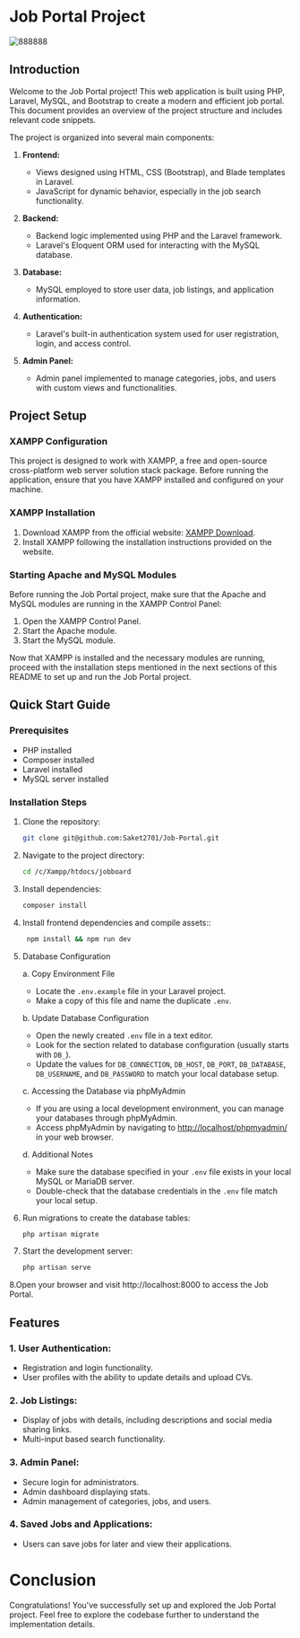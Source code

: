 # Job Portal Project
![888888](https://github.com/Saket2701/Job-Portal/assets/101319476/a1ec3138-ec59-4a31-a3e9-1e63a60dfccb)
## Introduction

Welcome to the Job Portal project! This web application is built using PHP, Laravel, MySQL, and Bootstrap to create a modern and efficient job portal. This document provides an overview of the project structure and includes relevant code snippets.

The project is organized into several main components:

1. **Frontend:**
   - Views designed using HTML, CSS (Bootstrap), and Blade templates in Laravel.
   - JavaScript for dynamic behavior, especially in the job search functionality.

2. **Backend:**
   - Backend logic implemented using PHP and the Laravel framework.
   - Laravel's Eloquent ORM used for interacting with the MySQL database.

3. **Database:**
   - MySQL employed to store user data, job listings, and application information.

4. **Authentication:**
   - Laravel's built-in authentication system used for user registration, login, and access control.

5. **Admin Panel:**
   - Admin panel implemented to manage categories, jobs, and users with custom views and functionalities.

## Project Setup

### XAMPP Configuration

This project is designed to work with XAMPP, a free and open-source cross-platform web server solution stack package. Before running the application, ensure that you have XAMPP installed and configured on your machine.

### XAMPP Installation

1. Download XAMPP from the official website: [XAMPP Download](https://www.apachefriends.org/index.html).
2. Install XAMPP following the installation instructions provided on the website.

### Starting Apache and MySQL Modules

Before running the Job Portal project, make sure that the Apache and MySQL modules are running in the XAMPP Control Panel:

1. Open the XAMPP Control Panel.
2. Start the Apache module.
3. Start the MySQL module.

Now that XAMPP is installed and the necessary modules are running, proceed with the installation steps mentioned in the next sections of this README to set up and run the Job Portal project.
## Quick Start Guide

### Prerequisites

- PHP installed
- Composer installed
- Laravel installed
- MySQL server installed

### Installation Steps

1. Clone the repository:

   ```bash
   git clone git@github.com:Saket2701/Job-Portal.git

2. Navigate to the project directory:
   ```bash
   cd /c/Xampp/htdocs/jobboard

3. Install dependencies:
   ```bash
   composer install

4. Install frontend dependencies and compile assets::
   ```bash
    npm install && npm run dev
   
5. Database Configuration

    a. Copy Environment File
      - Locate the `.env.example` file in your Laravel project.
      - Make a copy of this file and name the duplicate `.env`.
   
   b. Update Database Configuration
      - Open the newly created `.env` file in a text editor.
      - Look for the section related to database configuration (usually starts with `DB_`).
      - Update the values for `DB_CONNECTION`, `DB_HOST`, `DB_PORT`, `DB_DATABASE`, `DB_USERNAME`, and `DB_PASSWORD` to match your local database setup.
   
    c. Accessing the Database via phpMyAdmin
      - If you are using a local development environment, you can manage your databases through phpMyAdmin.
      - Access phpMyAdmin by navigating to [http://localhost/phpmyadmin/](http://localhost/phpmyadmin/) in your web browser.
   
    d. Additional Notes
      - Make sure the database specified in your `.env` file exists in your local MySQL or MariaDB server.
      - Double-check that the database credentials in the `.env` file match your local setup.

6. Run migrations to create the database tables:
   ```bash
   php artisan migrate

7. Start the development server:
   ```bash
   php artisan serve
   
8.Open your browser and visit http://localhost:8000 to access the Job Portal.

## Features

### 1. User Authentication:
- Registration and login functionality.
- User profiles with the ability to update details and upload CVs.

### 2. Job Listings:
- Display of jobs with details, including descriptions and social media sharing links.
- Multi-input based search functionality.

### 3. Admin Panel:
- Secure login for administrators.
- Admin dashboard displaying stats.
- Admin management of categories, jobs, and users.

### 4. Saved Jobs and Applications:
- Users can save jobs for later and view their applications.

# Conclusion
Congratulations! You've successfully set up and explored the Job Portal project. Feel free to explore the codebase further to understand the implementation details.
